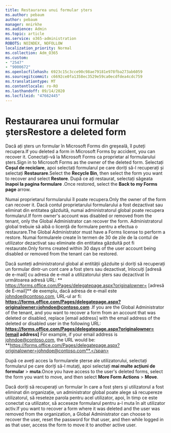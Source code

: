 ```yaml
---
title: Restaurarea unui formular șters
ms.author: pebaum
author: pebaum
manager: mnirkhe
ms.audience: Admin
ms.topic: article
ms.service: o365-administration
ROBOTS: NOINDEX, NOFOLLOW
localization_priority: Normal
ms.collection: Adm_O365
ms.custom:
- "2547"
- "9000672"
ms.openlocfilehash: 6923c15c3cce90c98ae79181e978fba273ab6059
ms.sourcegitcommit: c6692ce0fa1358ec3529e59ca0ecdfdea4cdc759
ms.translationtype: MT
ms.contentlocale: ro-RO
ms.lasthandoff: 09/14/2020
ms.locfileid: "47662445"
---
```

# <a name="restore-a-deleted-form"></a><span data-ttu-id="1aa4f-102">Restaurarea unui formular șters</span><span class="sxs-lookup"><span data-stu-id="1aa4f-102">Restore a deleted form</span></span>

<span data-ttu-id="1aa4f-103">Dacă ați șters un formular în Microsoft Forms din greșeală, îl puteți recupera.</span><span class="sxs-lookup"><span data-stu-id="1aa4f-103">If you deleted a form in Microsoft Forms by accident, you can recover it.</span></span> <span data-ttu-id="1aa4f-104">Conectați-vă la Microsoft Forms ca proprietar al formularului șters.</span><span class="sxs-lookup"><span data-stu-id="1aa4f-104">Sign in to Microsoft Forms as the owner of the deleted form.</span></span> <span data-ttu-id="1aa4f-105">Selectați **Coșul de reciclare**, apoi selectați formularul pe care doriți să-l recuperați și selectați **Restaurare**.</span><span class="sxs-lookup"><span data-stu-id="1aa4f-105">Select the **Recycle Bin**, then select the form you want to recover and select **Restore**.</span></span> <span data-ttu-id="1aa4f-106">După ce ați restaurat, selectați săgeata **înapoi la pagina formulare** .</span><span class="sxs-lookup"><span data-stu-id="1aa4f-106">Once restored, select the **Back to my Forms page** arrow.</span></span>

<span data-ttu-id="1aa4f-107">Numai proprietarul formularului îl poate recupera.</span><span class="sxs-lookup"><span data-stu-id="1aa4f-107">Only the owner of the form can recover it.</span></span> <span data-ttu-id="1aa4f-108">Dacă contul proprietarului formularului a fost dezactivat sau eliminat din entitatea găzduită, numai administratorul global poate recupera formularul.</span><span class="sxs-lookup"><span data-stu-id="1aa4f-108">If form owner's account was disabled or removed from the tenant, only the Global Administrator can recover the form.</span></span> <span data-ttu-id="1aa4f-109">Administratorul global trebuie să aibă o licență de formulare pentru a efectua o restaurare.</span><span class="sxs-lookup"><span data-stu-id="1aa4f-109">The Global Administrator must have a Forms license to perform a restore.</span></span> <span data-ttu-id="1aa4f-110">Numai formularele create în termen de 30 de zile de la contul de utilizator dezactivat sau eliminate din entitatea găzduită pot fi restaurate.</span><span class="sxs-lookup"><span data-stu-id="1aa4f-110">Only forms created within 30 days of the user account being disabled or removed from the tenant can be restored.</span></span>

<span data-ttu-id="1aa4f-111">Dacă sunteți administratorul global al entității găzduite și doriți să recuperați un formular dintr-un cont care a fost șters sau dezactivat, înlocuiți [adresă de e-mail] cu adresa de e-mail a utilizatorului șters sau dezactivat în următoarea adresă URL: \*\* https://forms.office.com/Pages/delegatepage.aspx?originalowner= [adresă de E-mail]\*\* de exemplu, dacă adresa de e-mail este johndoe@contoso.com, URL-ul ar fi: **https://forms.office.com/Pages/delegatepage.aspx?originalowner=johndoe@contoso.com** .</span><span class="sxs-lookup"><span data-stu-id="1aa4f-111">If you are the Global Administrator of the tenant, and you want to recover a form from an account that was deleted or disabled, replace [email address] with the email address of the deleted or disabled user in the following URL: **https://forms.office.com/Pages/delegatepage.aspx?originalowner=[email address]** For example, if your email address is johndoe@contoso.com, the URL would be: **https://forms.office.com/Pages/delegatepage.aspx?originalowner=johndoe@contoso.com**.</span></span> 

<span data-ttu-id="1aa4f-112">După ce aveți acces la formularele șterse ale utilizatorului, selectați formularul pe care doriți să-l mutați, apoi selectați **mai multe acțiuni de formular**  >  **muta**.</span><span class="sxs-lookup"><span data-stu-id="1aa4f-112">Once you have access to the user's deleted forms, select the form you want to move, and then select **More Form Actions** > **Move**.</span></span>

<span data-ttu-id="1aa4f-113">Dacă doriți să recuperați un formular în care a fost șters și utilizatorul a fost eliminat din organizație, un administrator global poate alege să recupereze utilizatorul, să reseteze parola pentru acel utilizator, apoi, în timp ce este conectat ca utilizator, să acceseze formularul pentru a-l muta în alt utilizator activ.</span><span class="sxs-lookup"><span data-stu-id="1aa4f-113">If you want to recover a form where it was deleted and the user was removed from the organization, a Global Administrator can choose to recover the user, reset the password for that user, and then while logged in as that user, access the form to move it to another active user.</span></span> 